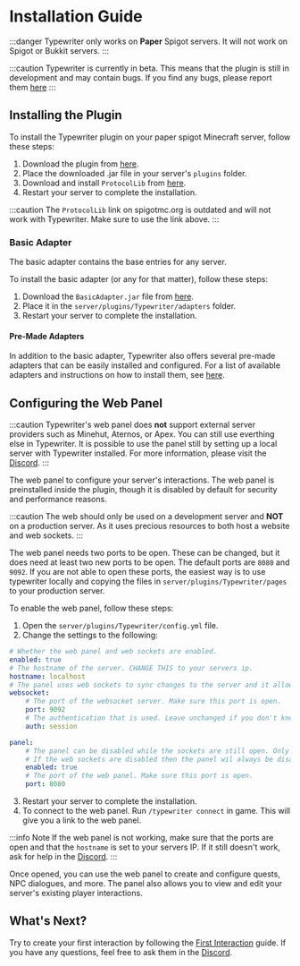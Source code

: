 # Installation Guide

:::danger
Typewriter only works on **Paper** Spigot servers. It will not work on Spigot or Bukkit servers.
:::

:::caution
Typewriter is currently in beta. This means that the plugin is still in development and may contain bugs. If you find
any bugs, please report them [here](https://discord.gg/p7WH9VvdMQ)
:::

## Installing the Plugin

To install the Typewriter plugin on your paper spigot Minecraft server, follow these steps:

1. Download the plugin from [here](https://github.com/gabber235/TypeWriter/releases).
2. Place the downloaded .jar file in your server's `plugins` folder.
3. Download and install `ProtocolLib` from [here](https://ci.dmulloy2.net/job/ProtocolLib/lastSuccessfulBuild/).
4. Restart your server to complete the installation.

:::caution
The `ProtocolLib` link on spigotmc.org is outdated and will not work with Typewriter. Make sure to use the link above.
:::

### Basic Adapter

The basic adapter contains the base entries for any server.

To install the basic adapter (or any for that matter), follow these steps:

1. Download the `BasicAdapter.jar` file from [here](https://github.com/gabber235/TypeWriter/releases).
2. Place it in the `server/plugins/Typewriter/adapters` folder.
3. Restart your server to complete the installation.

#### Pre-Made Adapters

In addition to the basic adapter, Typewriter also offers several pre-made adapters that can be easily installed and
configured. For a list of available adapters and instructions on how to install them, see [here](adapters).

## Configuring the Web Panel

:::caution
Typewriter's web panel does **not** support external server providers such as Minehut, Aternos, or Apex. You can still use everthing else in Typewriter. It is possible to use the panel still by setting up a local server with Typewriter installed. For more information, please visit the [Discord](https://discord.gg/p7WH9VvdMQ).
:::

The web panel to configure your server's interactions. The web panel is preinstalled inside the plugin, though it is
disabled by default for security and performance reasons.

:::caution
The web should only be used on a development server and **NOT** on a production server.
As it uses precious resources to both host a website and web sockets.
:::

The web panel needs two ports to be open. These can be changed, but it does need at least two new ports to be open. The
default ports are `8080` and `9092`. If you are not able to open these ports, the easiest way is to use typewriter
locally and copying the files in `server/plugins/Typewriter/pages` to your production server.

To enable the web panel, follow these steps:

1. Open the `server/plugins/Typewriter/config.yml` file.
2. Change the settings to the following:

```yml
# Whether the web panel and web sockets are enabled.
enabled: true
# The hostname of the server. CHANGE THIS to your servers ip.
hostname: localhost
# The panel uses web sockets to sync changes to the server and it allows you to work with multiple people at the same time.
websocket:
    # The port of the websocket server. Make sure this port is open.
    port: 9092
    # The authentication that is used. Leave unchanged if you don't know what you are doing.
    auth: session

panel:
    # The panel can be disabled while the sockets are still open. Only disable this if you know what you are doing.
    # If the web sockets are disabled then the panel wil always be disabled.
    enabled: true
    # The port of the web panel. Make sure this port is open.
    port: 8080
```

3. Restart your server to complete the installation.
4. To connect to the web panel. Run `/typewriter connect` in game. This will give you a link to the web panel.

:::info Note
If the web panel is not working, make sure that the ports are open and that the `hostname` is set to your servers IP.
If it still doesn't work, ask for help in the [Discord](https://discord.gg/HtbKyuDDBw).
:::

Once opened, you can use the web panel to create and configure quests, NPC dialogues, and more. The panel also allows
you to view and edit your server's existing player interactions.

## What's Next?

Try to create your first interaction by following the [First Interaction](First-interaction) guide. If you have any
questions, feel free to ask them in the [Discord](https://discord.gg/HtbKyuDDBw).
